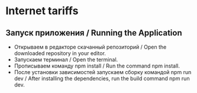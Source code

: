 # Internet tariffs

## Запуск приложения / Running the Application

- Открываем в редакторе скачанный репозиторий / Open the downloaded repository in your editor.
- Запускаем терминал / Open the terminal.
- Прописываем команду npm install / Run the command npm install.
- После установки зависимостей запускаем сборку командой npm run dev / After installing the dependencies, run the build command npm run dev.